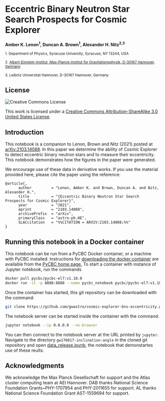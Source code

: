 # Eccentric Binary Neutron Star Search Prospects for Cosmic Explorer
**Amber K. Lenon<sup>1</sup>, Duncan A. Brown<sup>1</sup>, Alexander H. Nitz<sup>2,3</sup>**

 <sub>1. Department of Physics, Syracuse University, Syracuse, NY 13244, USA</sub>

 <sub>2. [Albert-Einstein-Institut, Max-Planck-Institut for Gravitationsphysik, D-30167 Hannover, Germany](http://www.aei.mpg.de/obs-rel-cos)</sub>  

 <sub>3. Leibniz Universitat Hannover, D-30167 Hannover, Germany</sub>  


## License ##
![Creative Commons License](https://i.creativecommons.org/l/by-sa/3.0/us/88x31.png "Creative Commons License")

This work is licensed under a [Creative Commons Attribution-ShareAlike 3.0 United States License](http://creativecommons.org/licenses/by-sa/3.0/us/).

## Introduction ##

This notebook is a companion to Lenon, Brown and Nitz (2021) posted at [arXiv:2103.14088](https://arxiv.org/abs/2103.14088). In this paper we determine the ability of Cosmic Explorer to detect eccentric binary neutron stars and to measure their eccentricity. This notebook demonstrates how the figures in the paper were generated.

We encourage use of these data in derivative works. If you use the material provided here, please cite the paper using the reference:

```
@article{,
      author         = "Lenon, Amber K. and Brown, Duncan A. and Nitz, Alexander H.",
      title          = "{Eccentric Binary Neutron Star Search Prospects for Cosmic Explorer}",
      year           = "2021",
      eprint         = "2103.14088",
      archivePrefix  = "arXiv",
      primaryClass   = "astro-ph.HE",
      SLACcitation   = "%%CITATION = ARXIV:2103.14088;%%"
}
```

## Running this notebook in a Docker container ##

This notebook can be run from a PyCBC Docker container, or a machine with PyCBC installed. Instructions for [downloading the docker container](http://gwastro.github.io/pycbc/latest/html/docker.html) are available from the [PyCBC home page.](https://pycbc.org/) To start a container with instance of Jupyter notebook, run the commands

```sh
docker pull pycbc/pycbc-el7:v1.18.0
docker run -it -p 8888:8888 --name pycbc_notebook pycbc/pycbc-el7:v1.18.0 /bin/bash -l
```
Once the container has started, this git repository can be downloaded with the command:
```sh
git clone https://github.com/gwastro/cosmic-explorer-bns-eccentricity.git
```
The notebook server can be started inside the container with the command:
```sh
jupyter notebook --ip 0.0.0.0 --no-browser
```
You can then connect to the notebook server at the URL printed by ``jupyter``. Navigate to the directory `gw170817-inclination-angle` in the cloned git repository and open [data_release.ipynb](https://github.com/gwastro/cosmic-explorer-bns-eccentricity/blob/master/data_release.ipynb), the notebook that demonstartes use of these reults.

## Acknowledgments ##

We acknowledge the Max Planck Gesellschaft for support and the Atlas cluster computing team at AEI Hannover. DAB thanks National Science Foundation Grants~PHY-1707954 and PHY-2011655 for support. AL thanks National Science Foundation Grant AST-1559694 for support.
